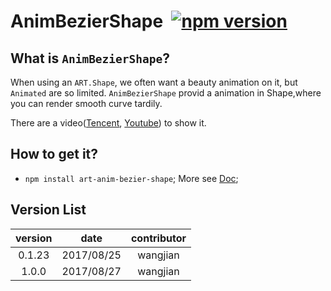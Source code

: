 # AnimBezierShape  [![npm version](https://d25lcipzij17d.cloudfront.net/badge.svg?id=js&type=6&v=1.1.0&x2=0)](https://www.npmjs.com/package/art-anim-bezier-shape)

## What is `AnimBezierShape`?

When using an `ART.Shape`, we often want a beauty animation on it, but `Animated` are so limited.
`AnimBezierShape` provid a animation in Shape,where you can render smooth curve tardily.

There are a video([Tencent][3], [Youtube][2]) to show it.

## How to get it?
*  `npm install art-anim-bezier-shape`;
More see  [Doc][5];
## Version List
 version | date | contributor |
:-:|:-:|:-:|
0.1.23|2017/08/25|wangjian
1.0.0|2017/08/27|wangjian

[1]:https://github.com/jiarWang/AnimBezierShape/blob/master/AnimBezierShape/src/component/AnimBezierShape.js
[2]:https://www.youtube.com/watch?v=BrToj99cEHo&feature=youtu.be
[3]:https://v.qq.com/x/page/v054279dial.html
[4]:https://github.com/jiarWang/AnimBezierShape/blob/master/AnimBezierShape/android/app/app-release.apk
[5]:./Doc/1.1.0.md
